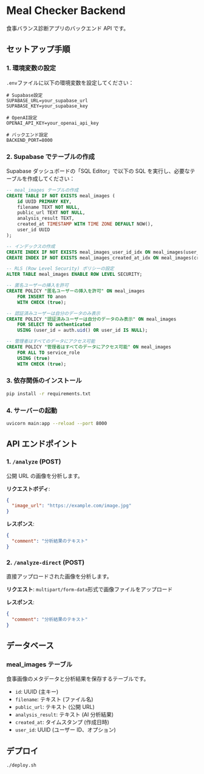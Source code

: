 # Meal Checker Backend

食事バランス診断アプリのバックエンド API です。

## セットアップ手順

### 1. 環境変数の設定

`.env`ファイルに以下の環境変数を設定してください：

```
# Supabase設定
SUPABASE_URL=your_supabase_url
SUPABASE_KEY=your_supabase_key

# OpenAI設定
OPENAI_API_KEY=your_openai_api_key

# バックエンド設定
BACKEND_PORT=8000
```

### 2. Supabase でテーブルの作成

Supabase ダッシュボードの「SQL Editor」で以下の SQL を実行し、必要なテーブルを作成してください：

```sql
-- meal_images テーブルの作成
CREATE TABLE IF NOT EXISTS meal_images (
    id UUID PRIMARY KEY,
    filename TEXT NOT NULL,
    public_url TEXT NOT NULL,
    analysis_result TEXT,
    created_at TIMESTAMP WITH TIME ZONE DEFAULT NOW(),
    user_id UUID
);

-- インデックスの作成
CREATE INDEX IF NOT EXISTS meal_images_user_id_idx ON meal_images(user_id);
CREATE INDEX IF NOT EXISTS meal_images_created_at_idx ON meal_images(created_at DESC);

-- RLS (Row Level Security) ポリシーの設定
ALTER TABLE meal_images ENABLE ROW LEVEL SECURITY;

-- 匿名ユーザーの挿入を許可
CREATE POLICY "匿名ユーザーの挿入を許可" ON meal_images
    FOR INSERT TO anon
    WITH CHECK (true);

-- 認証済みユーザーは自分のデータのみ表示
CREATE POLICY "認証済みユーザーは自分のデータのみ表示" ON meal_images
    FOR SELECT TO authenticated
    USING (user_id = auth.uid() OR user_id IS NULL);

-- 管理者はすべてのデータにアクセス可能
CREATE POLICY "管理者はすべてのデータにアクセス可能" ON meal_images
    FOR ALL TO service_role
    USING (true)
    WITH CHECK (true);
```

### 3. 依存関係のインストール

```bash
pip install -r requirements.txt
```

### 4. サーバーの起動

```bash
uvicorn main:app --reload --port 8000
```

## API エンドポイント

### 1. `/analyze` (POST)

公開 URL の画像を分析します。

**リクエストボディ**:

```json
{
  "image_url": "https://example.com/image.jpg"
}
```

**レスポンス**:

```json
{
  "comment": "分析結果のテキスト"
}
```

### 2. `/analyze-direct` (POST)

直接アップロードされた画像を分析します。

**リクエスト**:
`multipart/form-data`形式で画像ファイルをアップロード

**レスポンス**:

```json
{
  "comment": "分析結果のテキスト"
}
```

## データベース

### meal_images テーブル

食事画像のメタデータと分析結果を保存するテーブルです。

- `id`: UUID (主キー)
- `filename`: テキスト (ファイル名)
- `public_url`: テキスト (公開 URL)
- `analysis_result`: テキスト (AI 分析結果)
- `created_at`: タイムスタンプ (作成日時)
- `user_id`: UUID (ユーザー ID、オプション)

## デプロイ

```bash
./deploy.sh
```
